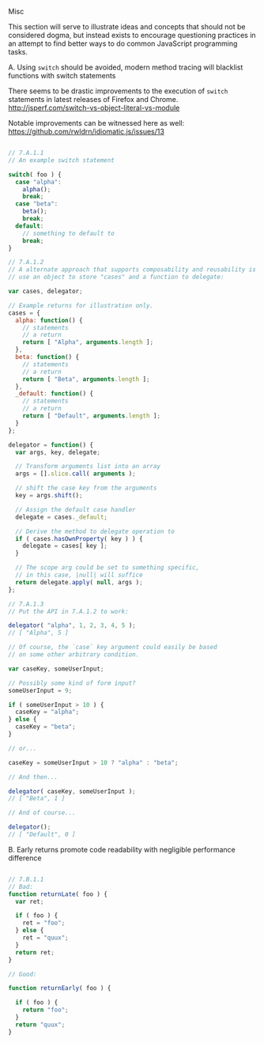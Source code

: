 Misc

This section will serve to illustrate ideas and concepts that should not be considered dogma, but instead exists to encourage questioning practices in an attempt to find better ways to do common JavaScript programming tasks.

A. Using `switch` should be avoided, modern method tracing will blacklist functions with switch statements

There seems to be drastic improvements to the execution of `switch` statements in latest releases of Firefox and Chrome.
http://jsperf.com/switch-vs-object-literal-vs-module

Notable improvements can be witnessed here as well:
https://github.com/rwldrn/idiomatic.js/issues/13

```javascript

// 7.A.1.1
// An example switch statement

switch( foo ) {
  case "alpha":
    alpha();
    break;
  case "beta":
    beta();
    break;
  default:
    // something to default to
    break;
}

// 7.A.1.2
// A alternate approach that supports composability and reusability is to
// use an object to store "cases" and a function to delegate:

var cases, delegator;

// Example returns for illustration only.
cases = {
  alpha: function() {
    // statements
    // a return
    return [ "Alpha", arguments.length ];
  },
  beta: function() {
    // statements
    // a return
    return [ "Beta", arguments.length ];
  },
  _default: function() {
    // statements
    // a return
    return [ "Default", arguments.length ];
  }
};

delegator = function() {
  var args, key, delegate;

  // Transform arguments list into an array
  args = [].slice.call( arguments );

  // shift the case key from the arguments
  key = args.shift();

  // Assign the default case handler
  delegate = cases._default;

  // Derive the method to delegate operation to
  if ( cases.hasOwnProperty( key ) ) {
    delegate = cases[ key ];
  }

  // The scope arg could be set to something specific,
  // in this case, |null| will suffice
  return delegate.apply( null, args );
};

// 7.A.1.3
// Put the API in 7.A.1.2 to work:

delegator( "alpha", 1, 2, 3, 4, 5 );
// [ "Alpha", 5 ]

// Of course, the `case` key argument could easily be based
// on some other arbitrary condition.

var caseKey, someUserInput;

// Possibly some kind of form input?
someUserInput = 9;

if ( someUserInput > 10 ) {
  caseKey = "alpha";
} else {
  caseKey = "beta";
}

// or...

caseKey = someUserInput > 10 ? "alpha" : "beta";

// And then...

delegator( caseKey, someUserInput );
// [ "Beta", 1 ]

// And of course...

delegator();
// [ "Default", 0 ]

```


B. Early returns promote code readability with negligible performance difference

```javascript

// 7.B.1.1
// Bad:
function returnLate( foo ) {
  var ret;

  if ( foo ) {
    ret = "foo";
  } else {
    ret = "quux";
  }
  return ret;
}

// Good:

function returnEarly( foo ) {

  if ( foo ) {
    return "foo";
  }
  return "quux";
}
```

